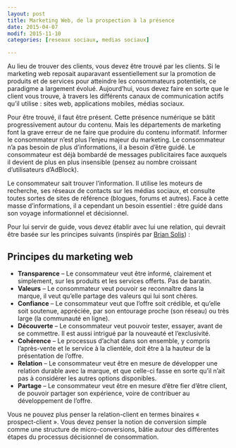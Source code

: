 ```yaml
---
layout: post
title: Marketing Web, de la prospection à la présence
date: 2015-04-07
modif: 2015-11-10
categories: [reseaux sociaux, medias sociaux]

---
```


Au lieu de trouver des clients, vous devez être trouvé par les clients. Si le marketing web reposait auparavant essentiellement sur la promotion de produits et de services pour atteindre les consommateurs potentiels, ce paradigme a largement évolué. Aujourd’hui, vous devez faire en sorte que le client vous trouve, à travers les différents canaux de communication actifs qu’il utilise : sites web, applications mobiles, médias sociaux.

Pour être trouvé, il faut être présent. Cette présence numérique se bâtit progressivement autour du contenu. Mais les départements de marketing font la grave erreur de ne faire que produire du contenu informatif. Informer le consommateur n’est plus l’enjeu majeur du marketing. Le consommateur n’a pas besoin de plus d’informations, il a besoin d’être guidé. Le consommateur est déjà bombardé de messages publicitaires face auxquels il devient de plus en plus insensible (pensez au nombre croissant d’utilisateurs d’AdBlock).

Le consommateur sait trouver l’information. Il utilise les moteurs de recherche, ses réseaux de contacts sur les médias sociaux, et consulte toutes sortes de sites de référence (blogues, forums et autres). Face à cette masse d’informations, il a cependant un besoin essentiel : être guidé dans son voyage informationnel et décisionnel.

Pour lui servir de guide, vous devez établir avec lui une relation, qui devrait être basée sur les principes suivants (inspirés par [Brian Solis](http://www.briansolis.com/2014/05/guiding-customer-journey/)) :

## Principes du marketing web

- **Transparence** – Le consommateur veut être informé, clairement et simplement, sur les produits et les services offerts. Pas de baratin.
- **Valeurs** – Le consommateur veut pouvoir se reconnaître dans la marque, il veut qu’elle partage des valeurs qui lui sont chères.
- **Confiance** – Le consommateur veut que l’offre soit crédible, et qu’elle soit soutenue, appréciée, par son entourage proche (son réseau) ou très large (la communauté en ligne).
- **Découverte** – Le consommateur veut pouvoir tester, essayer, avant de se commettre. Il est aussi intrigué par la nouveauté et l’exclusivité.
- **Cohérence** – Le processus d’achat dans son ensemble, y compris l’après-vente et le service à la clientèle, doit être à la hauteur de la présentation de l’offre.
- **Relation** – Le consommateur veut être en mesure de développer une relation durable avec la marque, et que celle-ci fasse en sorte qu’il n’ait pas à considérer les autres options disponibles.
- **Partage** – Le consommateur veut être en mesure d’être fier d’être client, de pouvoir partager son expérience, voire de contribuer au développement de l’offre.

Vous ne pouvez plus penser la relation-client en termes binaires « prospect-client ». Vous devez penser la notion de conversion simple comme une structure de micro-conversions, bâtie autour des différentes étapes du processus décisionnel de consommation.

